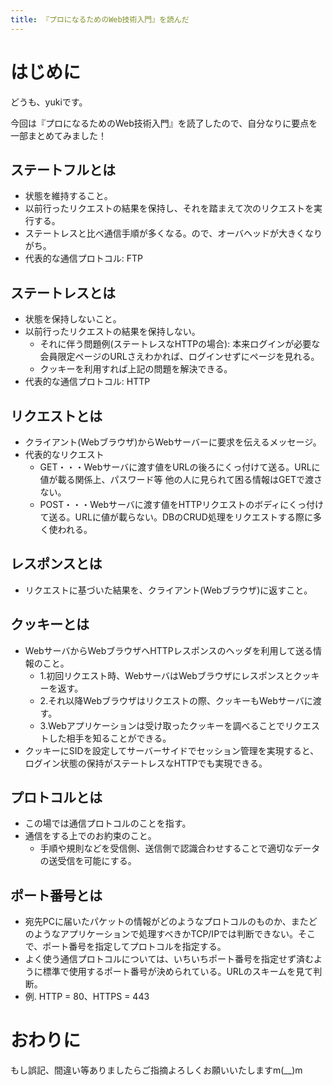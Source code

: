 ```yaml
---
title: 『プロになるためのWeb技術入門』を読んだ
---
```

# はじめに

どうも、yukiです。

今回は『プロになるためのWeb技術入門』を読了したので、自分なりに要点を一部まとめてみました！

## ステートフルとは

- 状態を維持すること。
- 以前行ったリクエストの結果を保持し、それを踏まえて次のリクエストを実行する。
- ステートレスと比べ通信手順が多くなる。ので、オーバヘッドが大きくなりがち。
- 代表的な通信プロトコル: FTP

## ステートレスとは

- 状態を保持しないこと。
- 以前行ったリクエストの結果を保持しない。
  - それに伴う問題例(ステートレスなHTTPの場合): 本来ログインが必要な会員限定ページのURLさえわかれば、ログインせずにページを見れる。
  - クッキーを利用すれば上記の問題を解決できる。
- 代表的な通信プロトコル: HTTP

## リクエストとは

- クライアント(Webブラウザ)からWebサーバーに要求を伝えるメッセージ。
- 代表的なリクエスト
  - GET・・・Webサーバに渡す値をURLの後ろにくっ付けて送る。URLに値が載る関係上、パスワード等 他の人に見られて困る情報はGETで渡さない。
  - POST・・・Webサーバに渡す値をHTTPリクエストのボディにくっ付けて送る。URLに値が載らない。DBのCRUD処理をリクエストする際に多く使われる。

## レスポンスとは

- リクエストに基づいた結果を、クライアント(Webブラウザ)に返すこと。

## クッキーとは

- WebサーバからWebブラウザへHTTPレスポンスのヘッダを利用して送る情報のこと。
  - 1.初回リクエスト時、WebサーバはWebブラウザにレスポンスとクッキーを返す。
  - 2.それ以降Webブラウザはリクエストの際、クッキーもWebサーバに渡す。
  - 3.Webアプリケーションは受け取ったクッキーを調べることでリクエストした相手を知ることができる。
- クッキーにSIDを設定してサーバーサイドでセッション管理を実現すると、ログイン状態の保持がステートレスなHTTPでも実現できる。

## プロトコルとは

- この場では通信プロトコルのことを指す。
- 通信をする上でのお約束のこと。
  - 手順や規則などを受信側、送信側で認識合わせすることで適切なデータの送受信を可能にする。

## ポート番号とは

- 宛先PCに届いたパケットの情報がどのようなプロトコルのものか、またどのようなアプリケーションで処理すべきかTCP/IPでは判断できない。そこで、ポート番号を指定してプロトコルを指定する。
- よく使う通信プロトコルについては、いちいちポート番号を指定せず済むように標準で使用するポート番号が決められている。URLのスキームを見て判断。
- 例. HTTP = 80、HTTPS = 443

# おわりに

もし誤記、間違い等ありましたらご指摘よろしくお願いいたしますm(\_\_)m
